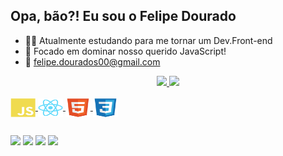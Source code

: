 ## Opa, bão?! Eu sou o Felipe Dourado

- 👨‍💻 Atualmente estudando para me tornar um Dev.Front-end
- 📘 Focado em dominar nosso querido JavaScript!
- 📩 felipe.dourados00@gmail.com
<div align="center" style="display: flex; justify-content: space-around; flex-wrap: nowrap">
  <a href="https://github.com/FelipeDourado0">
  <img height="180em"  src="https://github-readme-stats.vercel.app/api?username=FelipeDourado0&show_icons=true&theme=aura&include_all_commits=true&count_private=true"/>
  <img height="180em"  src="https://github-readme-stats.vercel.app/api/top-langs/?username=FelipeDourado0&layout=compact&langs_count=7&theme=aura"/>
    
    
</div>
  <div style="display: inline_block;"><br>
  <img align="center" alt="Felipe-Js" height="30" width="40" src="https://raw.githubusercontent.com/devicons/devicon/master/icons/javascript/javascript-plain.svg">
  <img align="center" alt="Felipe-React" height="30" width="40" src="https://raw.githubusercontent.com/devicons/devicon/master/icons/react/react-original.svg">
  <img align="center" alt="Felipe-HTML" height="30" width="40" src="https://raw.githubusercontent.com/devicons/devicon/master/icons/html5/html5-original.svg">
  <img align="center" alt="Felipe-CSS" height="30" width="40" src="https://raw.githubusercontent.com/devicons/devicon/master/icons/css3/css3-original.svg">
</div>
  
  ##
 
<div> 
    <a href="https://www.instagram.com/_felipe.drd/" target="_blank"><img src="https://img.shields.io/badge/-Instagram-%23E4405F?style=for-the-badge&logo=instagram&logoColor=white" target="_blank"></a>
    <a href = "mailto:felipe.dourados00@gmail.com"><img src="https://img.shields.io/badge/-Gmail-%23333?style=for-the-badge&logo=gmail&logoColor=white" target="_blank"></a>
    <a href="https://www.linkedin.com/in/felipe-dourado-643889209/" target="_blank"><img src="https://img.shields.io/badge/-LinkedIn-%230077B5?style=for-the-badge&logo=linkedin&logoColor=white" target="_blank"></a>
    <a href="https://wa.me/5561985833872" target="_blank"><img src="https://img.shields.io/badge/WhatsApp-25D366?style=for-the-badge&logo=whatsapp&logoColor=white" target="_blank"></a>
</div>
 
